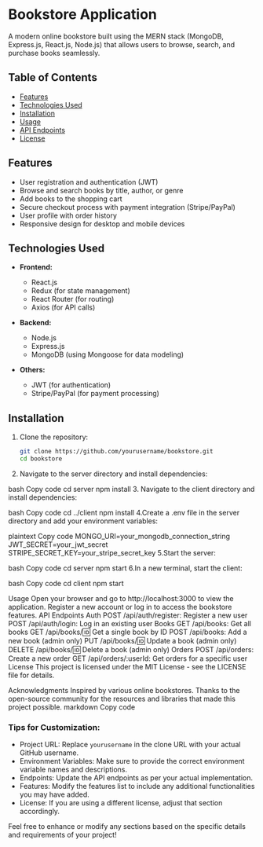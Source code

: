  # Bookstore Application

A modern online bookstore built using the MERN stack (MongoDB, Express.js, React.js, Node.js) that allows users to browse, search, and purchase books seamlessly.

## Table of Contents

- [Features](#features)
- [Technologies Used](#technologies-used)
- [Installation](#installation)
- [Usage](#usage)
- [API Endpoints](#api-endpoints)
- [License](#license)

## Features

- User registration and authentication (JWT)
- Browse and search books by title, author, or genre
- Add books to the shopping cart
- Secure checkout process with payment integration (Stripe/PayPal)
- User profile with order history
- Responsive design for desktop and mobile devices

## Technologies Used

- **Frontend:**
  - React.js
  - Redux (for state management)
  - React Router (for routing)
  - Axios (for API calls)

- **Backend:**
  - Node.js
  - Express.js
  - MongoDB (using Mongoose for data modeling)

- **Others:**
  - JWT (for authentication)
  - Stripe/PayPal (for payment processing)

## Installation

1. Clone the repository:
   ```bash
   git clone https://github.com/yourusername/bookstore.git
   cd bookstore
2. Navigate to the server directory and install dependencies:

bash
Copy code
cd server
npm install
3. Navigate to the client directory and install dependencies:

bash
Copy code
cd ../client
npm install
4.Create a .env file in the server directory and add your environment variables:

plaintext
Copy code
MONGO_URI=your_mongodb_connection_string
JWT_SECRET=your_jwt_secret
STRIPE_SECRET_KEY=your_stripe_secret_key
5.Start the server:

bash
Copy code
cd server
npm start
6.In a new terminal, start the client:

bash
Copy code
cd client
npm start

Usage
Open your browser and go to http://localhost:3000 to view the application.
Register a new account or log in to access the bookstore features.
API Endpoints
Auth
POST /api/auth/register: Register a new user
POST /api/auth/login: Log in an existing user
Books
GET /api/books: Get all books
GET /api/books/:id: Get a single book by ID
POST /api/books: Add a new book (admin only)
PUT /api/books/:id: Update a book (admin only)
DELETE /api/books/:id: Delete a book (admin only)
Orders
POST /api/orders: Create a new order
GET /api/orders/:userId: Get orders for a specific user
License
This project is licensed under the MIT License - see the LICENSE file for details.

Acknowledgments
Inspired by various online bookstores.
Thanks to the open-source community for the resources and libraries that made this project possible.
markdown
Copy code

### Tips for Customization:
- Project URL: Replace `yourusername` in the clone URL with your actual GitHub username.
- Environment Variables: Make sure to provide the correct environment variable names and descriptions.
- Endpoints: Update the API endpoints as per your actual implementation.
- Features: Modify the features list to include any additional functionalities you may have added.
- License: If you are using a different license, adjust that section accordingly.

Feel free to enhance or modify any sections based on the specific details and requirements of your project!





